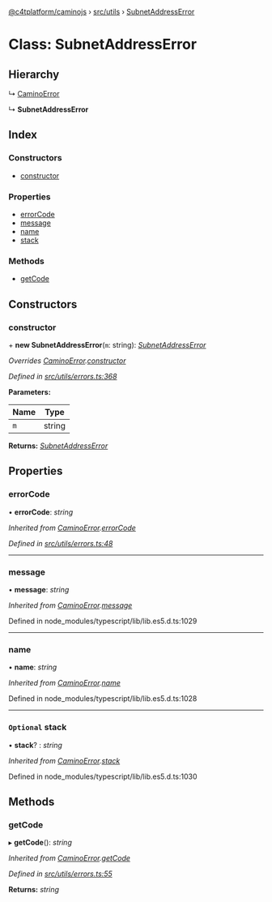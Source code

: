 [@c4tplatform/caminojs](../api.md) › [src/utils](../modules/src_utils.md) › [SubnetAddressError](src_utils.subnetaddresserror.md)

# Class: SubnetAddressError

## Hierarchy

  ↳ [CaminoError](src_utils.caminoerror.md)

  ↳ **SubnetAddressError**

## Index

### Constructors

* [constructor](src_utils.subnetaddresserror.md#constructor)

### Properties

* [errorCode](src_utils.subnetaddresserror.md#errorcode)
* [message](src_utils.subnetaddresserror.md#message)
* [name](src_utils.subnetaddresserror.md#name)
* [stack](src_utils.subnetaddresserror.md#optional-stack)

### Methods

* [getCode](src_utils.subnetaddresserror.md#getcode)

## Constructors

###  constructor

\+ **new SubnetAddressError**(`m`: string): *[SubnetAddressError](src_utils.subnetaddresserror.md)*

*Overrides [CaminoError](src_utils.caminoerror.md).[constructor](src_utils.caminoerror.md#constructor)*

*Defined in [src/utils/errors.ts:368](https://github.com/chain4travel/caminojs/blob/8077d740/src/utils/errors.ts#L368)*

**Parameters:**

Name | Type |
------ | ------ |
`m` | string |

**Returns:** *[SubnetAddressError](src_utils.subnetaddresserror.md)*

## Properties

###  errorCode

• **errorCode**: *string*

*Inherited from [CaminoError](src_utils.caminoerror.md).[errorCode](src_utils.caminoerror.md#errorcode)*

*Defined in [src/utils/errors.ts:48](https://github.com/chain4travel/caminojs/blob/8077d740/src/utils/errors.ts#L48)*

___

###  message

• **message**: *string*

*Inherited from [CaminoError](src_utils.caminoerror.md).[message](src_utils.caminoerror.md#message)*

Defined in node_modules/typescript/lib/lib.es5.d.ts:1029

___

###  name

• **name**: *string*

*Inherited from [CaminoError](src_utils.caminoerror.md).[name](src_utils.caminoerror.md#name)*

Defined in node_modules/typescript/lib/lib.es5.d.ts:1028

___

### `Optional` stack

• **stack**? : *string*

*Inherited from [CaminoError](src_utils.caminoerror.md).[stack](src_utils.caminoerror.md#optional-stack)*

Defined in node_modules/typescript/lib/lib.es5.d.ts:1030

## Methods

###  getCode

▸ **getCode**(): *string*

*Inherited from [CaminoError](src_utils.caminoerror.md).[getCode](src_utils.caminoerror.md#getcode)*

*Defined in [src/utils/errors.ts:55](https://github.com/chain4travel/caminojs/blob/8077d740/src/utils/errors.ts#L55)*

**Returns:** *string*
